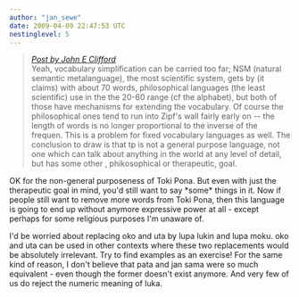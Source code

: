 ```yaml
---
author: "jan_sewe"
date: 2009-04-09 22:47:53 UTC
nestinglevel: 5
---
```

> [_Post by John E Clifford_](/P8r8m1QG/nimi-oko-en-nimi-uta#post5)  
> Yeah, vocabulary simplification can be carried too far; NSM (natural semantic metalanguage), the most scientific system, gets by (it claims) with about 70 words, philosophical languages (the least scientific) use in the the 20-60 range (cf the alphabet), but both of those have mechanisms for extending the vocabulary. Of course the philosophical ones tend to run into Zipf's wall fairly early on -- the length of words is no longer proportional to the inverse of the frequen. This is a problem for fixed vocabulary languages as well. The conclusion to draw is that tp is not a general purpose language, not one which can talk about anything in the world at any level of detail, but has some other , phikosophical or therapeutic, goal.  
> 

OK for the non-general purposeness of Toki Pona. But even with just the therapeutic goal in mind, you'd still want to say \*some\* things in it. Now if people still want to remove more words from Toki Pona, then this language is going to end up without anymore expressive power at all - except perhaps for some religious purposes I'm unaware of.  
  
I'd be worried about replacing oko and uta by lupa lukin and lupa moku. oko and uta can be used in other contexts where these two replacements would be absolutely irrelevant. Try to find examples as an exercise! For the same kind of reason, I don't believe that pata and jan sama were so much equivalent - even though the former doesn't exist anymore. And very few of us do reject the numeric meaning of luka.